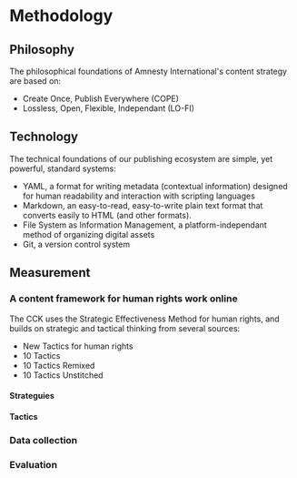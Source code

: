 Methodology
==========================

## Philosophy

The philosophical foundations of Amnesty International's content strategy are based on:
- Create Once, Publish Everywhere (COPE)
- Lossless, Open, Flexible, Independant (LO-FI)

## Technology

The technical foundations of our publishing ecosystem are simple, yet powerful, standard systems:
- YAML, a format for writing metadata (contextual information) designed for human readability and interaction with scripting languages
- Markdown, an easy-to-read, easy-to-write plain text format that converts easily to HTML (and other formats).
- File System as Information Management, a platform-independant method of organizing digital assets
- Git, a version control system

## Measurement

### A content framework for human rights work online

The CCK uses the Strategic Effectiveness Method for human rights, and builds on strategic and tactical thinking from several sources: 
- New Tactics for human rights
- 10 Tactics
- 10 Tactics Remixed
- 10 Tactics Unstitched

#### Strateguies

#### Tactics

### Data collection

### Evaluation

